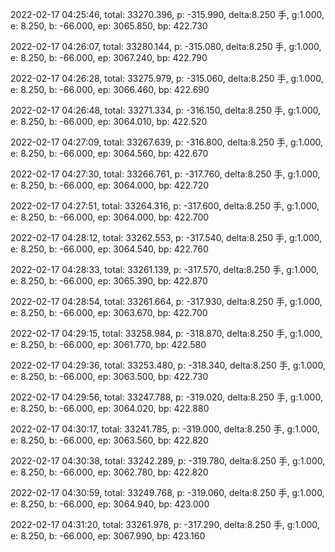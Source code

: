 2022-02-17 04:25:46, total: 33270.396, p: -315.990, delta:8.250 手, g:1.000, e: 8.250, b: -66.000, ep: 3065.850, bp: 422.730

2022-02-17 04:26:07, total: 33280.144, p: -315.080, delta:8.250 手, g:1.000, e: 8.250, b: -66.000, ep: 3067.240, bp: 422.790

2022-02-17 04:26:28, total: 33275.979, p: -315.060, delta:8.250 手, g:1.000, e: 8.250, b: -66.000, ep: 3066.460, bp: 422.690

2022-02-17 04:26:48, total: 33271.334, p: -316.150, delta:8.250 手, g:1.000, e: 8.250, b: -66.000, ep: 3064.010, bp: 422.520

2022-02-17 04:27:09, total: 33267.639, p: -316.800, delta:8.250 手, g:1.000, e: 8.250, b: -66.000, ep: 3064.560, bp: 422.670

2022-02-17 04:27:30, total: 33266.761, p: -317.760, delta:8.250 手, g:1.000, e: 8.250, b: -66.000, ep: 3064.000, bp: 422.720

2022-02-17 04:27:51, total: 33264.316, p: -317.600, delta:8.250 手, g:1.000, e: 8.250, b: -66.000, ep: 3064.000, bp: 422.700

2022-02-17 04:28:12, total: 33262.553, p: -317.540, delta:8.250 手, g:1.000, e: 8.250, b: -66.000, ep: 3064.540, bp: 422.760

2022-02-17 04:28:33, total: 33261.139, p: -317.570, delta:8.250 手, g:1.000, e: 8.250, b: -66.000, ep: 3065.390, bp: 422.870

2022-02-17 04:28:54, total: 33261.664, p: -317.930, delta:8.250 手, g:1.000, e: 8.250, b: -66.000, ep: 3063.670, bp: 422.700

2022-02-17 04:29:15, total: 33258.984, p: -318.870, delta:8.250 手, g:1.000, e: 8.250, b: -66.000, ep: 3061.770, bp: 422.580

2022-02-17 04:29:36, total: 33253.480, p: -318.340, delta:8.250 手, g:1.000, e: 8.250, b: -66.000, ep: 3063.500, bp: 422.730

2022-02-17 04:29:56, total: 33247.788, p: -319.020, delta:8.250 手, g:1.000, e: 8.250, b: -66.000, ep: 3064.020, bp: 422.880

2022-02-17 04:30:17, total: 33241.785, p: -319.000, delta:8.250 手, g:1.000, e: 8.250, b: -66.000, ep: 3063.560, bp: 422.820

2022-02-17 04:30:38, total: 33242.289, p: -319.780, delta:8.250 手, g:1.000, e: 8.250, b: -66.000, ep: 3062.780, bp: 422.820

2022-02-17 04:30:59, total: 33249.768, p: -319.060, delta:8.250 手, g:1.000, e: 8.250, b: -66.000, ep: 3064.940, bp: 423.000

2022-02-17 04:31:20, total: 33261.978, p: -317.290, delta:8.250 手, g:1.000, e: 8.250, b: -66.000, ep: 3067.990, bp: 423.160